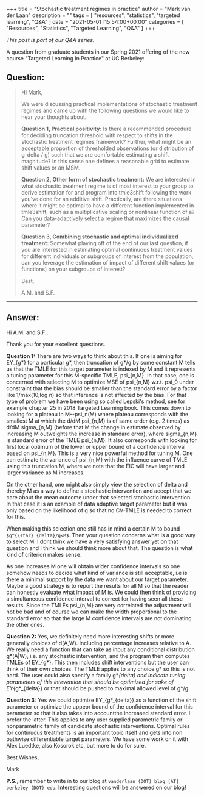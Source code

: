 +++
title = "Stochastic treatment regimes in practice"
author = "Mark van der Laan"
description = ""
tags = [
    "resources",
    "statistics",
    "targeted learning",
    "Q&A"
]
date = "2021-05-01T15:54:00+00:00"
categories = [
    "Resources",
    "Statistics",
    "Targeted Learning",
    "Q&A"
]
+++

_This post is part of our Q&A series._

A question from graduate students in our Spring 2021 offering of the new course
"Targeted Learning in Practice" at UC Berkeley:

## Question:

> Hi Mark,
>
> We were discussing practical implementations of stochastic treatment regimes
> and came up with the following questions we would like to hear your thoughts
> about.
>
> __Question 1, Practical positivity:__
> Is there a recommended procedure for deciding truncation threshold with
> respect to shifts in the stochastic treatment regimes framework?  Further,
> what might be an acceptable proportion of thresholded observations (or
> distribution of g_delta / g) such that we are comfortable estimating a shift
> magnitude?  In this sense one defines a reasonable grid to estimate shift
> values or an MSM.
>
> __Question 2, Other form of stochastic treatment:__
> We are interested in what stochastic treatment regime is of most interest to
> your group to derive estimation for and program into tmle3shift following the
> work you’ve done for an additive shift.  Practically, are there situations
> where it might be optimal to have a different function implemented in
> tmle3shift, such as a multiplicative scaling or nonlinear function of a?  Can
> you data-adaptively select a regime that maximizes the causal parameter?
>
> __Question 3, Combining stochastic and optimal individualized treatment:__
> Somewhat playing off of the end of our last question, if you are interested in
> estimating optimal continuous treatment values for different individuals or
> subgroups of interest from the population, can you leverage the estimation of
> impact of different shift values (or functions) on your subgroups of interest?
>
>
> Best,
>
> A.M. and S.F.

---

## Answer:

Hi A.M. and S.F.,

Thank you for your excellent questions.

__Question 1:__
There  are two ways to think about this. If one is aiming for EY_{g*} for
a particular g*, then truncation of g*/g by some constant M tells us that the
TMLE for this target parameter is indexed by M and it represents a tuning
parameter for this M-specific TMLE, psi_{n,M}. In that case, one is concerned
with  selecting M to optimize MSE of psi_{n,M} w.r.t. psi_0 under constraint
that the bias should be smaller than the standard error by a factor like
1/max(10,log n) so that inference is not affected by the bias. For that type of
problem we have been using so called Lepski's method, see for example chapter 25
in 2018 Targeted Learning book. This comes down to looking for a plateau in
M--psi_n(M) where plateau corresponds with the smallest M at which the d/dM
psi_{n,M} is of same order (e.g. 2 times) as d/dM sigma_{n,M} (before that M the
change in estimate observed by increasing M outweights the increase in standard
error), where sigma_{n,M} is standard error of the TMLE psi_{n,M}. It also
corresponds with looking for first local optimum of the lower or upper bound of
a confidence interval based on psi_{n,M}. This is a very nice powerful method
for tuning M. One can estimate the variance of psi_{n,M} with the influence
curve of TMLE using this truncation M, where we note that the EIC will have
larger and larger variance as M increases.

On the other hand, one might also simply view the selection of delta and thereby
M as a way to define a stochastic intervention and accept that we care about the
mean outcome under that selected stochastic intervention. In  that case it is an
example of data adaptive target parameter but it was only based on the
likelihood of g so that no CV-TMLE is needed to correct for this.

When making this selection one still has in mind a certain M to bound
`$g^{\star}_{delta}/g<M$`. Then your question concerns what is a good way to select M.
I dont think we have a very satisfying answer  yet on that question and I think
we should think more about that. The question is what kind of criterion makes
sense.

As one increases M one will obtain wider confidence intervals so one somehow
needs to decide what kind of variance is still acceptable, i.e is there
a minimal support by the data we want about our target parameter. Maybe a good
strategy is to report the results for all M so that the reader can honestly
evaluate what impact of M is. We could then think of providing a simultaneous
confidence interval to correct for having seen all these results. Since the
TMLEs psi_{n,M} are very correlated the adjustment will not be bad and of course
we can make the width proportional to the standard error so that the large
M confidence intervals are not dominating the other ones.

__Question 2:__
Yes, we definitely need more interesting shifts or more generally choices of
d(A,W). Including percentage increases relative to A. We really need a function
that can take as input any conditional distribution g*(A|W), i.e. any stochastic
intervention, and the program then computes TMLEs of EY_{g*}.  This then
includes shift interventions but the user can think of their own choices. The
TMLE applies to any choice g* so this is not hard. The user could also specify
a family g*_{delta} and indicate tuning parameters of this intevention that
should be optimized for sake of EY_{g*_{delta}} or that should be pushed to
maximal allowed level of g*/g.

__Question 3:__
Yes we could optimize EY_{g*_{delta}} as a function of the shift parameter or
optimize the uppeor bound of the confidence interval for this parameter so that
it also takes into accountthe increased standard error. I prefer the latter.
This applies to any user supplied parametric family or nonparametric family of
candidate stochastic interventions. Optimal rules for continuous treatments is
an important topic itself and gets into non pathwise differentiable target
parameters. We have some work on it with Alex Luedtke, also Kosorok etc,  but
more to do for sure.

Best Wishes,

Mark

__P.S.__, remember to write in to our blog at `vanderlaan (DOT) blog [AT]
berkeley (DOT) edu`. Interesting questions will be answered on our blog!
